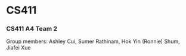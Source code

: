 # CS411

### CS411 A4 Team 2
Group members: Ashley Cui, Sumer Rathinam, Hok Yin (Ronnie) Shum, Jiafei Xue
